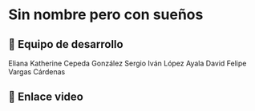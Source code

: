 # Sin nombre pero con sueños 
## 👥 Equipo de desarrollo
Eliana Katherine Cepeda González
Sergio Iván López Ayala
David Felipe Vargas Cárdenas

## 📢 Enlace video
